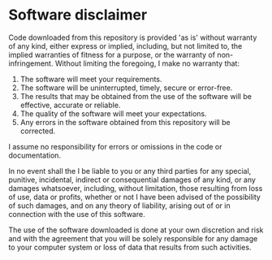 # Software disclaimer

Code downloaded from this repository is provided 'as is' without warranty of any kind, either express or implied, including, but not limited to, the implied warranties of fitness for a purpose, or the warranty of non-infringement. Without limiting the foregoing, I make no warranty that:

1. The software will meet your requirements.
2. The software will be uninterrupted, timely, secure or error-free.
3. The results that may be obtained from the use of the software will be effective, accurate or reliable.
4. The quality of the software will meet your expectations.
5. Any errors in the software obtained from this repository will be corrected.

I assume no responsibility for errors or omissions in the code or documentation.

In no event shall the I be liable to you or any third parties for any special, punitive, incidental, indirect or consequential damages of any kind, or any damages whatsoever, including, without limitation, those resulting from loss of use, data or profits, whether or not I have been advised of the possibility of such damages, and on any theory of liability, arising out of or in connection with the use of this software.

The use of the software downloaded is done at your own discretion and risk and with the agreement that you will be solely responsible for any damage to your computer system or loss of data that results from such activities.
